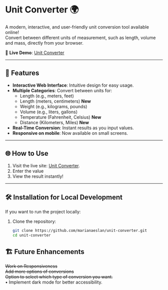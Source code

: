 # Unit Converter 🌍

A modern, interactive, and user-friendly unit conversion tool available online!  
Convert between different units of measurement, such as length, volume and mass, directly from your browser.  

🚀 **Live Demo**: [Unit Converter](https://thriving-alfajores-141420.netlify.app/)  

---

## 🎨 Features

- **Interactive Web Interface**: Intuitive design for easy usage.
- **Multiple Categories**: Convert between units for:
  - Length (e.g., meters, feet)
  - Length (meters, centimeters) **New**
  - Weight (e.g., kilograms, pounds)
  - Volume (e.g., liters, gallons)
  - Temperature (Fahrenheit, Celsius) **New**
  - Distance (Kilometers, Miles) **New**
- **Real-Time Conversion**: Instant results as you input values.
- **Responsive on mobile**: Now available on small screens.

---

## 🌐 How to Use

1. Visit the live site: [Unit Converter](https://thriving-alfajores-141420.netlify.app/).  
2. Enter the value
3. View the result instantly!  

---

## 🛠️ Installation for Local Development

If you want to run the project locally:

1. Clone the repository:
   ```bash
   git clone https://github.com/marianaeslan/unit-converter.git
   cd unit-converter

## 🏗️ Future Enhancements
~~Work on Responsiveness~~ \
~~Add more options of conversions~~ \
~~Option to select which type of conversion you want.~~ \
	•	Implement dark mode for better accessibility.
 
